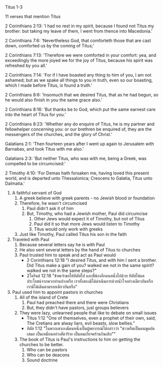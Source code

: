 Titus 1-3

11 verses that mention Titus

2 Corinthians 2:13: 'I had no rest in my spirit, because I found not Titus my brother: but taking my leave of them, I went from thence into Macedonia.'

2 Corinthians 7:6: 'Nevertheless God, that comforteth those that are cast down, comforted us by the coming of Titus;'

2 Corinthians 7:13: 'Therefore we were comforted in your comfort: yea, and exceedingly the more joyed we for the joy of Titus, because his spirit was refreshed by you all.'

2 Corinthians 7:14: 'For if I have boasted any thing to him of you, I am not ashamed; but as we spake all things to you in truth, even so our boasting, which I made before Titus, is found a truth.'

2 Corinthians 8:6: 'Insomuch that we desired Titus, that as he had begun, so he would also finish in you the same grace also.'

2 Corinthians 8:16: 'But thanks be to God, which put the same earnest care into the heart of Titus for you.'

2 Corinthians 8:23: 'Whether any do enquire of Titus, he is my partner and fellowhelper concerning you: or our brethren be enquired of, they are the messengers of the churches, and the glory of Christ.'

Galatians 2:1: 'Then fourteen years after I went up again to Jerusalem with Barnabas, and took Titus with me also.'

Galatians 2:3: 'But neither Titus, who was with me, being a Greek, was compelled to be circumcised:'

2 Timothy 4:10: 'For Demas hath forsaken me, having loved this present world, and is departed unto Thessalonica; Crescens to Galatia, Titus unto Dalmatia.'

1. A faithful servant of God
    1. A greek believe with greek parents - no Jewish blood or foundation
    2. Therefore, he wasn't circumcised
        1. Paul didn't ask it of him
        2. But, Timothy, who had a Jewish mother, Paul did circumcise
            1. Other Jews would expect it of Timothy, but not of Titus
            2. Paul did it so that more Jews would listen to Timothy
            3. Titus would only work with greeks
    3. Just like Timothy, Paul called Titus his son in the faith
2. Traveled with Paul
    1. Because several letters say he is with Paul
    2. He also sent several letters by the hand of Titus to churches
    3. Paul trusted him to speak and act as Paul would
        - 2 Corinthians 12:18 "I desired Titus, and with him I sent a brother. Did Titus make a gain of you? walked we not in the same spirit? walked we not in the same steps?"
        - 2โครินธ์ 12:18 "ข้าพเจ้าขอให้ทิตัสไป และพี่น้องอีกคนหนึ่งไปด้วย ทิตัสได้ผลประโยชน์จากพวกท่านบ้างหรือ เราทั้งสองมิได้ดำเนินการด้วยน้ำใจอย่างเดียวกันหรือ เรามิได้เดินตามรอยเดียวกันหรือ"
3. Paul used him to appoint pastors in churches
    1. All of the island of Crete
        1. Paul had preached there and there were Christians
        2. But, they didn't have pastors, just groups believers
    2. They were lazy, unlearned people that like to debate on small issues
        - Titus 1:12 "One of themselves, even a prophet of their own, said, The Cretians are alway liars, evil beasts, slow bellies."
        - ทิตัส 1:12 "ในพวกเขาเองมีคนหนึ่งเป็นผู้พยากรณ์ได้กล่าวว่า "ชาวครีตเป็นคนพูดปดเสมอ เป็นเหมือนอย่างสัตว์ร้าย เป็นคนเกียจคร้านกินเติบ""
    3. The book of Titus is Paul's instructions to him on getting the churches to be better.
        1. Who can be pastors
        2. Who can be deacons
        3. Sound doctrine